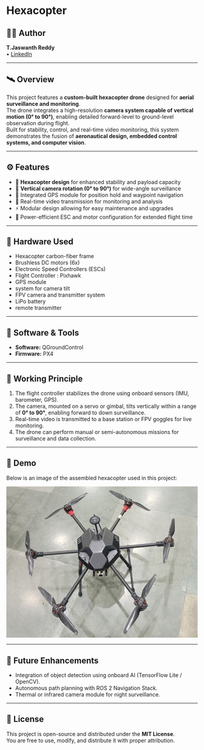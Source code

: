 # Hexacopter

## 🧑‍💻 Author
**T.Jaswanth Reddy**    
• [LinkedIn](https://www.linkedin.com/in/thugu-jaswanth-reddy-12a72828b/)

---
## 🛰️ Overview
This project features a **custom-built hexacopter drone** designed for **aerial surveillance and monitoring**.  
The drone integrates a high-resolution **camera system capable of vertical motion (0° to 90°)**, enabling detailed forward-level to ground-level observation during flight.  
Built for stability, control, and real-time video monitoring, this system demonstrates the fusion of **aeronautical design, embedded control systems, and computer vision**.

---

## ⚙️ Features
- 🚁 **Hexacopter design** for enhanced stability and payload capacity  
- 🎥 **Vertical camera rotation (0° to 90°)** for wide-angle surveillance  
- 🧭 Integrated GPS module for position hold and waypoint navigation  
- 🧠 Real-time video transmission for monitoring and analysis  
- ⚡ Modular design allowing for easy maintenance and upgrades  
- 🔋 Power-efficient ESC and motor configuration for extended flight time  

---

## 🧩 Hardware Used
- Hexacopter carbon-fiber frame  
- Brushless DC motors (6x)  
- Electronic Speed Controllers (ESCs)  
- Flight Controller : Pixhawk  
- GPS module  
- system for camera tilt  
- FPV camera and transmitter system
- LiPo battery  
- remote transmitter  

---

## 🧠 Software & Tools
- **Software:** QGroundControl
- **Firmware:** PX4

---

## 🚀 Working Principle
1. The flight controller stabilizes the drone using onboard sensors (IMU, barometer, GPS).  
2. The camera, mounted on a servo or gimbal, tilts vertically within a range of **0° to 90°**, enabling forward to down surveillance.  
3. Real-time video is transmitted to a base station or FPV goggles for live monitoring.  
4. The drone can perform manual or semi-autonomous missions for surveillance and data collection.

---

## 📸 Demo
Below is an image of the assembled hexacopter used in this project:

![Drone Overview](Hexacopter.jpg)

---

## 🔧 Future Enhancements
- Integration of object detection using onboard AI (TensorFlow Lite / OpenCV).  
- Autonomous path planning with ROS 2 Navigation Stack.  
- Thermal or infrared camera module for night surveillance.  

---

## 📜 License
This project is open-source and distributed under the **MIT License**.  
You are free to use, modify, and distribute it with proper attribution.
